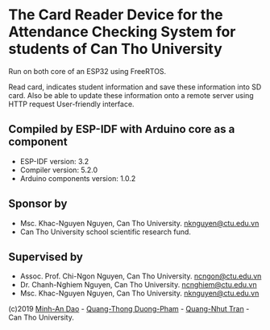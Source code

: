 # The Card Reader Device for the Attendance Checking System for students of Can Tho University

Run on both core of an ESP32 using FreeRTOS.

Read card, indicates student information and save these information into SD card.
Also be able to update these information onto a remote server using HTTP request
User-friendly interface.

## Compiled by ESP-IDF with Arduino core as a component

* ESP-IDF version: 3.2
* Compiler version: 5.2.0
* Arduino components version: 1.0.2

## Sponsor by

* Msc. Khac-Nguyen Nguyen, Can Tho University. <nknguyen@ctu.edu.vn>
* Can Tho University school scientific research fund.

## Supervised by

* Assoc. Prof. Chi-Ngon Nguyen, Can Tho University. <ncngon@ctu.edu.vn>
* Dr. Chanh-Nghiem Nguyen, Can Tho University. <ncnghiem@ctu.edu.vn>
* Msc. Khac-Nguyen Nguyen, Can Tho University. <nknguyen@ctu.edu.vn>

 (c)2019 [Minh-An Dao] - [Quang-Thong Duong-Pham] - [Quang-Nhut Tran] - Can Tho University.

<!-- Links -->
[Minh-An Dao]: <minhan7497@gmail.com>
[Quang-Thong Duong-Pham]: <baronvn7197@gmail.com>
[Quang-Nhut Tran]: <nhut1202@gmail.com>
